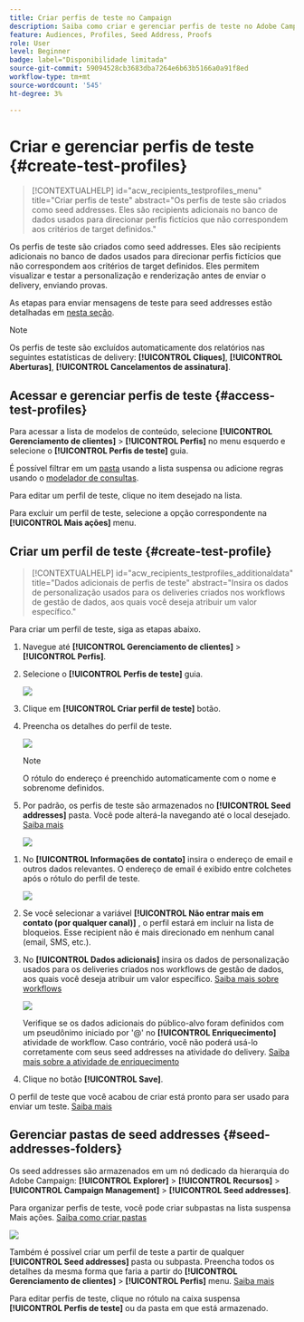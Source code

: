```yaml
---
title: Criar perfis de teste no Campaign
description: Saiba como criar e gerenciar perfis de teste no Adobe Campaign
feature: Audiences, Profiles, Seed Address, Proofs
role: User
level: Beginner
badge: label="Disponibilidade limitada"
source-git-commit: 59094528cb3683dba7264e6b63b5166a0a91f8ed
workflow-type: tm+mt
source-wordcount: '545'
ht-degree: 3%

---
```


# Criar e gerenciar perfis de teste {#create-test-profiles}

>[!CONTEXTUALHELP]
>id="acw_recipients_testprofiles_menu"
>title="Criar perfis de teste"
>abstract="Os perfis de teste são criados como seed addresses. Eles são recipients adicionais no banco de dados usados para direcionar perfis fictícios que não correspondem aos critérios de target definidos."

Os perfis de teste são criados como seed addresses. Eles são recipients adicionais no banco de dados usados para direcionar perfis fictícios que não correspondem aos critérios de target definidos. Eles permitem visualizar e testar a personalização e renderização antes de enviar o delivery, enviando provas.

<!--Learn more on test profiles in the [Campaign v8 (client console) documentation](https://experienceleague.adobe.com/docs/campaign/campaign-v8/audience/add-profiles/test-profiles.html){target="_blank"}.-->

As etapas para enviar mensagens de teste para seed addresses estão detalhadas em [nesta seção](../preview-test/test-deliveries.md#test-profiles).

>[!NOTE]
>
>Os perfis de teste são excluídos automaticamente dos relatórios nas seguintes estatísticas de delivery: **[!UICONTROL Cliques]**, **[!UICONTROL Aberturas]**, **[!UICONTROL Cancelamentos de assinatura]**.

## Acessar e gerenciar perfis de teste {#access-test-profiles}

Para acessar a lista de modelos de conteúdo, selecione **[!UICONTROL Gerenciamento de clientes]** > **[!UICONTROL Perfis]** no menu esquerdo e selecione o **[!UICONTROL Perfis de teste]** guia.

É possível filtrar em um [pasta](../get-started/permissions.md#folders) usando a lista suspensa ou adicione regras usando o [modelador de consultas](../query/query-modeler-overview.md).

Para editar um perfil de teste, clique no item desejado na lista.

Para excluir um perfil de teste, selecione a opção correspondente na **[!UICONTROL Mais ações]** menu.

## Criar um perfil de teste {#create-test-profile}

>[!CONTEXTUALHELP]
>id="acw_recipients_testprofiles_additionaldata"
>title="Dados adicionais de perfis de teste"
>abstract="Insira os dados de personalização usados para os deliveries criados nos workflows de gestão de dados, aos quais você deseja atribuir um valor específico."

Para criar um perfil de teste, siga as etapas abaixo.

1. Navegue até **[!UICONTROL Gerenciamento de clientes]** > **[!UICONTROL Perfis]**.

1. Selecione o **[!UICONTROL Perfis de teste]** guia.

   ![](assets/test-profile-list.png)

1. Clique em **[!UICONTROL Criar perfil de teste]** botão.

1. Preencha os detalhes do perfil de teste. <!--Most of the fields are the same as when creating profiles. [Learn more]-->

   ![](assets/test-profile-details.png)

   >[!NOTE]
   >
   >O rótulo do endereço é preenchido automaticamente com o nome e sobrenome definidos.

1. Por padrão, os perfis de teste são armazenados no **[!UICONTROL Seed addresses]** pasta. Você pode alterá-la navegando até o local desejado. [Saiba mais](#seed-addresses-folders)

   ![](assets/test-profile-folder.png)

<!--
You do not need to enter all fields of each tab when creating a seed address. Missing personalization elements are entered randomly during delivery analysis. (Not valid?)
-->

1. No **[!UICONTROL Informações de contato]** insira o endereço de email e outros dados relevantes. O endereço de email é exibido entre colchetes após o rótulo do perfil de teste.

   ![](assets/test-profile-address.png)

1. Se você selecionar a variável **[!UICONTROL Não entrar mais em contato (por qualquer canal)]** , o perfil estará em incluir na lista de bloqueios. Esse recipient não é mais direcionado em nenhum canal (email, SMS, etc.).

1. No **[!UICONTROL Dados adicionais]** insira os dados de personalização usados para os deliveries criados nos workflows de gestão de dados, aos quais você deseja atribuir um valor específico. [Saiba mais sobre workflows](../workflows/gs-workflows.md)

   ![](assets/test-profile-additional-data.png)

   Verifique se os dados adicionais do público-alvo foram definidos com um pseudônimo iniciado por &#39;@&#39; no **[!UICONTROL Enriquecimento]** atividade de workflow. Caso contrário, você não poderá usá-lo corretamente com seus seed addresses na atividade do delivery. [Saiba mais sobre a atividade de enriquecimento](../workflows/activities/enrichment.md)

1. Clique no botão **[!UICONTROL Save]**.

O perfil de teste que você acabou de criar está pronto para ser usado para enviar um teste. [Saiba mais](../preview-test/test-deliveries.md#test-profiles)

<!--Use test profiles in Direct mail? cf v7/v8-->

## Gerenciar pastas de seed addresses {#seed-addresses-folders}

Os seed addresses são armazenados em um nó dedicado da hierarquia do Adobe Campaign: **[!UICONTROL Explorer]** > **[!UICONTROL Recursos]** > **[!UICONTROL Campaign Management]** > **[!UICONTROL Seed addresses]**.

Para organizar perfis de teste, você pode criar subpastas na lista suspensa Mais ações. [Saiba como criar pastas](../get-started/permissions.md#folders)

![](assets/test-profile-sub-folders.png)

Também é possível criar um perfil de teste a partir de qualquer **[!UICONTROL Seed addresses]** pasta ou subpasta. Preencha todos os detalhes da mesma forma que faria a partir do **[!UICONTROL Gerenciamento de clientes]** > **[!UICONTROL Perfis]** menu. [Saiba mais](#create-test-profile)

Para editar perfis de teste, clique no rótulo na caixa suspensa **[!UICONTROL Perfis de teste]** ou da pasta em que está armazenado.


